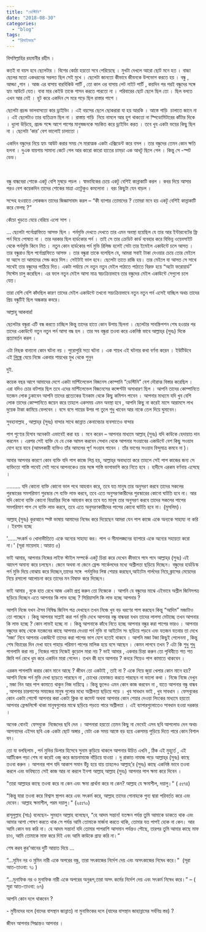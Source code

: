 ```yaml
---
title: "ডেস্টিনি"
date: "2018-08-30"
categories: 
  - "blog"
tags: 
  - "রিমাইন্ডার"
---
```


বিসমিল্লাহির রহমানীর রহীম ।

কতই বা বয়স হবে ছেলেটার । বিশের কোঠা হয়তো সবে পেরিয়েছে । মুখটা দেখলে আরো ছোট মনে হত । বাচ্চা ছেলের মতো একধরনের সরলত ছিল সেই মুখে । ছেলেটা জানতো কীভাবে জীবনকে উপভোগ করতে হয় । বন্ধু , আড্ডা ,গান । আজ এর বাসায় বারবিকিউ পার্টি , তো কাল ওর বাসায় লেট নাইট পার্টি , কয়দিন পর পরই বন্ধুদের সঙ্গে হ্যাং আউটে যেত। বাবা মার কেইউ তাকে শাসন করতে পারতো না । পরিবারের ছোট ছেলে ছিল তো । ছিল বলতে এখন আর নেই । হুট করে একদিন সে মরে পড়ে ছিল রাস্তার পাশে ।

ছেলেটা প্রচন্ড ভালবাসতো কার ড্রাইভিং । এই বয়সের ছেলে ছোকরারা যা হয় আরকি । আস্তে গাড়ি  চালাতে জানে না । এই ছেলেটাও তার ব্যতিক্রম ছিল না । রাস্তায় গাড়ি  নিয়ে নামলে আর হুশ থাকতো না স্পিডোমিটারের কাঁটার দিকে । ধুলো উড়িয়ে, প্রচন্ড শব্দে আশে পাশের মানুষজনকে সচকিত করে ড্রাইভিং করত । তবে খুব একটা ভয়ের কিছু ছিল না । ছেলেটা ‘কার’ বেশ ভালোই চালাতো ।

একদিন বন্ধুদের নিয়ে হ্যাং আউট করার সময় সে মারাত্মক একটা এক্সিডেন্ট করে বসল । তার বন্ধুদের তেমন কোন ক্ষতি হলনা । দুএক যায়গায় সামান্য কেটে গেল আর কারো কারো হাতের চামড়া এক আধটু ছিলে গেল । কিন্তু সে -স্পট ডেড।

 

বন্ধু বান্ধবেরা শোকে একটু বেশি মুষড়ে পড়ল । স্বাভাবিকের চেয়ে একটু বেশিই কান্নাকাটি করল । কবর দিয়ে আসার পরও বেশ কয়েকদিন তাদের শোকের মাত্রা এতটুকুও কমলোনা । বরং কিছুটা যেন বাড়ল ।

সন্দেহ হওয়াতে লোকজন তাদের জিজ্ঞাসাবাদ করল – “কী ব্যাপার তোমাদের ? তোমরা মনে হয় একটু বেশিই কান্নাকাটি করে ফেলছ ?”

কেঁচো খুড়তে যেয়ে বেরিয়ে এলো সাপ ।

... ছেলেটা পর্নোগ্রাফিতে আসক্ত ছিল । পর্নমুভি দেখতে দেখতে তার এমন অবস্থা হয়েছিল যে তার আর ইন্টারনেটের ফ্রি পর্ন দিয়ে পোষাত না । তার দরকার ছিল হার্ডকোর পর্ন । তাই সে তার ক্রেডিট কার্ড ব্যবহার করে বিভিন্ন ওয়েবসাইট থেকে পর্নমুভি কিনে নিত । নতুন কোন হার্ডকোর পর্ন মুভি রিলিজ হলেই সেটা তার ইমেইল একাউন্টে চলে আসত । তার বন্ধুরাও ছিল পর্নোগ্রাফিতে আসক্ত । তার বন্ধুরা তাকে বলেছিল যে, আমরা সবাই টাকা দেওয়ার চেয়ে তোর মেইলে যা আসে তা আমাদের সেন্ড করে দিস। সেইটাই ভাল হবে। ছেলেটা তাতে রাজি হয়। তার মেইলে যা আসত সে সাথে সাথেই তার বন্ধুদের পাঠিয়ে দিত। একটা পর্যায়ে সে নতুন নতুন মেইল পাঠাতে পাঠাতে বিরক্ত হয়ে “অটো ফরোয়ার্ড” সিস্টেম চালু করেছিল। এর ফলে নতুন মেইল আসা মাত্র স্বয়ংক্রিয়ভাবে তার বন্ধুদের মেইল একাউন্টে সেগুলো চলে যেত।

তারা বেশি বেশি কাঁদছিল কারণ তাদের মেইল একাউন্টে তখনো সয়ংক্রিয়ভাবে নতুন নতুন পর্ন এসেই যাচ্ছিল অথচ তাদের প্রিয় বন্ধুটিই ছিল অন্ধকার কবরে।

আল্লাহু আকবার!

ছেলেটার বন্ধুরা এটি বন্ধ করতে চাচ্ছিল কিন্তু তাদের হাতে কোন উপায় ছিলনা । ছেলেটার সাবস্ক্রিপশন শেষ হওয়ার পর তাদের একাউন্টে নতুন নতুন পর্ন আসা বন্ধ হল । তার সব বন্ধুরা তওবা করে একনিষ্ঠ ভাবে আল্লাহ্‌র (সুবঃ) দিকে প্রত্যাবর্তন করল ।

এটা নিছক বানানো কোন ঘটনা নয় । পুরোপুরি সত্য ঘটনা । এক শায়খ এই ঘটনার কথা বর্ণনা করেন । ইউটিউবে এই [লিঙ্কে](https://www.youtube.com/watch?v=jE5m5qjMEzE) যেয়ে নিজে একবার শায়খের মুখ থেকে শুনুন

দুই.

কয়েক বছর আগে আমাদের দেশে একটা মাল্টিলেভেল বিজনেস কোম্পানি “ডেস্টিনি” বেশ দৌরাত্ম বিস্তার করেছিল । এরা যদিও চোর বাটপার ছিল তবে এদের মাল্টিলেভেল বিজনেসের কন্সেপ্টটা অসাধারণ ছিল । আপনি তাদের কোম্পানিতে যতজন লোক ঢুকাবেন আপনি তাদের প্রত্যেকের ইনকাম থেকে কিছু কমিশন পাবেন । আপনার মাধ্যমে যদি খুব বেশি লোক তাদের কোম্পানিতে জয়েন করে তাহলে একসময় এমন অবস্থা হবে , আপনি কিছু না করেই মাসে আরামসে লাখ দুয়েক টাকা কামিয়ে ফেলবেন । বসে বসে পায়ের উপর পা তুলে শুধু খাবেন আর নাকে তেল দিয়ে ঘুমাবেন।

সুবহানাল্লাহ , আল্লাহ্‌র (সুবঃ) বান্দার সাথে জান্নাত কেনাবেচার ব্যবসাতেও বান্দার

পাপ পুণ্যের হিসাব অনেকটা এভাবেই করা হয় । মনে করেন – আপনার মাধ্যমে আল্লাহ্‌ (সুবঃ) যদি কাউকে হেদায়াত দান করলেন । এরপর সেই ব্যক্তি যে যে নেক আমল করবেন সেখান থেকে আপনার সওয়াবের একাউন্টে বেশ কিছু সওয়াব যোগ হয়ে যাবে (আমলকারী ব্যক্তিও তাঁর আমলের পূর্ণ সওয়াব পাবেন । তাঁর ভাগের সওয়াব বিন্দুমাত্র কমবে না )।

আবার আপনার কারণে কোন ব্যক্তি যদি পাপ কাজে লিপ্ত হয়, আল্লাহ্‌র অবাধ্যতা করে তাহলে সেই পাপ কাজের জন্য সে ব্যক্তিতো শাস্তি পাবেই সেই সাথে আপনাকেও তার সঙ্গে শাস্তি ভাগাভাগি করে নিতে হবে । হাদীসে এরকম বর্ণনায় এসেছে ।

......... যদি কোনো ব্যক্তি কোনো ভাল পথে আহবান করে, তবে যত মানুষ তার অনুসরণ করবে তাদের সকলের পুরস্কারের সমপরিমাণ পুরস্কার সে ব্যক্তি লাভ করবে, তবে এতে অনুসরণকারীদের পুরস্কারের কোনো ঘাটতি হবে না। আর যদি কোনো ব্যক্তি কোনো বিভ্রান্তির দিকে আহবান করে তবে যত মানুষ তার অনুসরণ করবে তাদের সকলের পাপের সমপরিমাণ পাপ সে ব্যক্তি লাভ করবে, তবে এতে অনুসরণকারীদের পাপের কোনো ঘাটতি হবে না। (মুসলিম)।

আল্লাহ্‌ (সুবঃ) কুরআনে স্পষ্ট ভাষায় আমাদের নিষেধ করে দিয়েছেন আমরা যেন পাপ কাজে একে অন্যকে সাহায্য না করি । ইরশাদ হচ্ছে

'......সৎকর্ম ও খোদাভীতিতে একে অন্যের সাহায্য কর। পাপ ও সীমালঙ্ঘনের ব্যাপারে একে অন্যের সহায়তা করো না।' (সূরা মায়েদাহ : আয়াত ৫)

ভাই আমার, আপনার নিজের লাইফ স্টাইল সম্পর্কে একটু চিন্তা করে দেখেন কীভাবে পদে পদে আল্লাহ্‌র (সুবঃ) এই আদেশ অমান্য করে চলছেন। জেনে অথবা না জেনে ফ্রেন্ড সার্কেলদের মধ্যে অশ্লীলতা ছড়িয়ে দিচ্ছেন। বন্ধুদের হার্ডডিস্ক পর্ন মুভি দিয়ে বোঝায় করে দিচ্ছেন,তাদের সঙ্গে  পর্নমুভির লিঙ্ক শেয়ার করছেন,আইটেম গার্লদের নিয়ে,ক্লাসের মেয়েদের নিয়ে রসালো আলোচনা করে তাদের মন বিষাক্ত করে দিচ্ছেন।

ভাই আমার , বুকে হাত রেখে আজ একটা প্রশ্ন করুন তো নিজেকে । আপনি যে বন্ধুদের মাঝে এইভাবে অশ্লীল জিনিসপত্র ছড়িয়ে দিচ্ছেন এতে আপনার কি লাভ হচ্ছে ? সিরিয়াসলি কি লাভ হচ্ছে আপনার ?

আপনি নিজে যখন ঐসব নিষিদ্ধ জিনিস পত্র দেখছেন তখন নিজে খুব বড় ধরণের পাপ করছেন কিন্তু “আদিম” মজাটাও তো পাচ্ছেন । কিন্তু আপনার সাপ্লাই করা পর্ন মুভি দেখে আপনার বন্ধু বান্ধবরা যখন তাদের লালসা মেটাচ্ছে তখন আপনার কি লাভ হচ্ছে ? কোন লাভই হচ্ছে না । কিন্তু আপনাকে কাঁধে নিতে হচ্ছে আপনার বন্ধুর করা পাপের ভারও । আপনার বন্ধুদের কাছ থেকে যতজনের কাছে আপনার দেওয়া পর্ন মুভি বা আইটেম সং ছড়িয়ে পড়বে এবং যতজন যতবার তা দেখে ‘মজা’ নিবে আপনার একাঊন্টে তাদের করা পাপের ভাগ যোগ হতেই থাকবে । আপনি মজা টজা কিছুই পেলেননা , কিন্তু শেষ বিচারের দিন দেখা যাবে পাহাড় পরিমাণ পাপের মালিক হয়ে বসে আছেন । কেমন লাগবে তখন ? এটা কি শুধু শুধু পাগলামি করা নয় , নিজের পায়ে নিজেই কুড়োল মারা নয় ? ভাই আমার , একবার চিন্তা করুন তো পৃথিবীতে শত শত জিবি পর্ন রেখে ধুম করে একদিন মারা গেলেন। তখন কী হবে আপনার ? কবরে গিয়েও পাপ কামাতে থাকবেন ।

এরকম পাগলামি করার কোন মানে আছে ? জীবন তো একটাই , তাই না ? একে নিয়ে জুয়া খেলার কোন মানে হয়? আপনি নিজে পর্ন মুভি দেখা ছাড়তে পারছেন না , চোখের হেফাজত করতে পারছেন না ভালো কথা । নিজে নিজে দেখুন , মজা নিন আর পাপ কামাতে থাকুন নিজ দায়িত্বে । কিন্তু ভুলেও এমন কোন কাজ করবেন না , যাতে আপনার বন্ধু বান্ধব , আপনার চারপাশের সমাজের মানুষ গুলোর মধ্যে অশ্লীলতা ছড়িয়ে পড়ে । খুব সাবধান ভাই , খুব সাবধান । ফেসবুকের কোন একটা পোস্টে আপনার করা একটা ক্লিক বা কমেন্ট অথবা আপনার কোন শেয়ার দেওয়া লিংকের মাধ্যমে হয়তো আপনার ফ্রেন্ডলিস্টে থাকা মানুষগুলোর মাঝে ছড়িয়ে পড়তে পারে অশ্লীলতা । এই ব্যাপারগুলোতেও সাবধান হওয়া দরকার ।

অনেক বোনই  ফেসবুকে  নিজেদের ছবি দেন । আপনারা হয়তো তেমন কিছু না ভেবেই এসব ছবি আপলোড দেন অথচ আপনাদের এইসব ছবি এক একটা ছোট অঙ্গার , যেটা এক সময় আস্তে বড় হয়ে একসময় পুড়িয়ে দিতে পারে কোন বিশাল বন।

তো যা বলছিলাম , পর্ন মুভির ডিলার হিসেবে সুনাম কুড়িয়ে থাকলে আপনার উচিত এখনি , ঠিক এই মুহূর্তে , এই আর্টিকেল পড়া শেষ না করেই ওজু করে জায়নামাজে দাঁড়িয়ে যাওয়া । দু রাকাত নামাজ পড়ে আল্লাহ্‌র (সুবঃ) কাছে তওবা করুন । আপনার পাপ যদি আকাশ সমান উঁচু হয়ে যায় তাহলেও আল্লাহ্‌’র (সুবঃ) কাছে একনিষ্ঠ ভাবে তওবা করলে এবং ভবিষ্যতে সেই কাজ আর না করলে ইনশা আল্লাহ্‌ আল্লাহ (সুবঃ) আপনার পাপ ক্ষমা করে দিবেন ।

"তারা আল্লাহর কাছে তওবা করে না কেন এবং ক্ষমা প্রার্থনা করে না কেন? আল্লাহ যে ক্ষমাশীল, দয়ালু।" ( ৫ঃ৭৪)

"কিন্তু যারা তওবা করে বিশ্বাস স্থাপন করে এবং সৎকর্ম করে, আল্লাহ তাদের গোনাহকে পুন্য দ্বারা পরিবর্তত করে এবং দেবেন। আল্লাহ ক্ষমাশীল, পরম দয়ালু।" (২৫ঃ৭০)

রাসূলুল্লাহ (সাঃ) বলেছেন- সুমহান আল্লাহ বলেছেন, “হে আদম সন্তান! যতক্ষন পর্যন্ত তুমি আমাকে ডাকতে থাক এবং আমার আশা পোষণ করতে থাক সে পর্যন্ত আমি তোমাকে মার্জনা করতে থাকি, তোমার যত পাপই হোক না কেন। আর আমি কোন ভয় করি না। হে আদম সন্তান! যদি তোমার পাপরাশি আসমান পর্যন্তও পৌছে, তারপর তুমি আমার কাছে মাফ চাও, আমি তোমাকে মাফ করে দিই এবং আমি কাউকে গ্রাহ্য করি না।”

শেষ করব কুর’আনের দুটি আয়াত দিয়ে ...

“...মুমিন নর ও মুমিন নারী একে অপরের বন্ধু, তারা সৎকাজের নির্দেশ দেয় এবং অসৎকাজের নিষেধ করে।”  (সূরা আত-তাওবা: ৭১ )

“...মুনাফিক নর ও মুনাফিক নারী একে অপরের অনুরূপ,তারা অসৎ কর্মের নির্দেশ দেয় এবং সৎকর্ম নিষেধ করে।” – ( সূরা আত-তাওবা: ৬৭)

আপনি কোন দলে থাকবেন ?

\- মুমীনদের দলে (যাদের বাসস্থান জান্নাত) না মুনাফিকের দলে (যাদের বাসস্থান জাহান্নামের সর্বনিম্ন স্তর) ?

জীবন আপনার সিদ্ধান্তও আপনার ।
